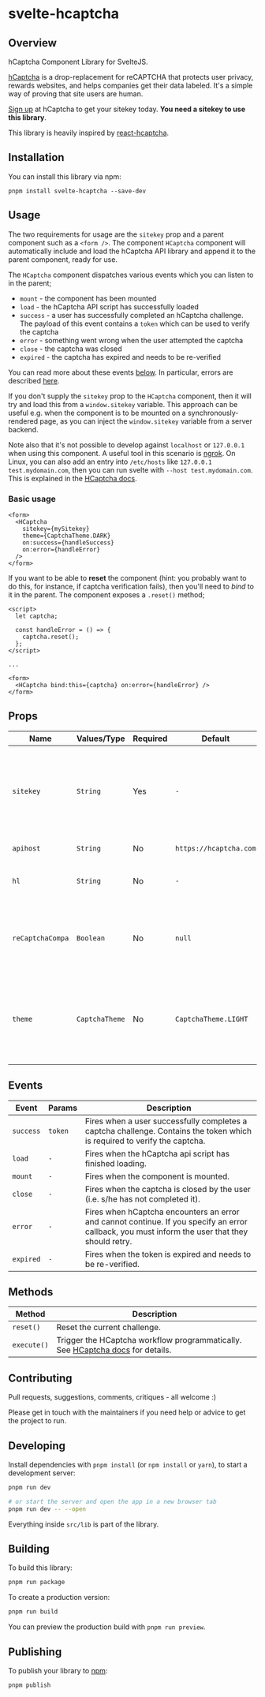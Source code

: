 # svelte-hcaptcha

## Overview

hCaptcha Component Library for SvelteJS.

[hCaptcha](https://www.hcaptcha.com/) is a drop-replacement for reCAPTCHA that protects user privacy, rewards websites, and helps companies get their data labeled. It's a
simple way of proving that site users are human.

[Sign up](https://www.hcaptcha.com/signup-interstitial) at hCaptcha to get your sitekey today. **You need a sitekey to use this library**.

This library is heavily inspired by [react-hcaptcha](https://github.com/hCaptcha/react-hcaptcha).

## Installation

You can install this library via npm:

`pnpm install svelte-hcaptcha --save-dev`

## Usage

The two requirements for usage are the `sitekey` prop and a parent component such as a `<form />`. The component `HCaptcha` component will automatically include and load the hCaptcha API library and append it to the parent component, ready for use.

The `HCaptcha` component dispatches various events which you can listen to in the parent;

- `mount` - the component has been mounted
- `load` - the hCaptcha API script has successfully loaded
- `success` - a user has successfully completed an hCaptcha challenge. The payload of this event contains a `token` which can be used to verify the captcha
- `error` - something went wrong when the user attempted the captcha
- `close` - the captcha was closed
- `expired` - the captcha has expired and needs to be re-verified

You can read more about these events [below](#events). In particular, errors are described [here](https://docs.hcaptcha.com/configuration/#error-codes).

If you don't supply the `sitekey` prop to the `HCaptcha` component, then it will try and load this from a `window.sitekey` variable. This approach can be useful e.g. when the component is to be mounted on a synchronously-rendered page, as you can inject the `window.sitekey` variable from a server backend.

Note also that it's not possible to develop against `localhost` or `127.0.0.1` when using this component. A useful tool in this scenario is [ngrok](https://ngrok.com/). On Linux, you can also add an entry into `/etc/hosts` like `127.0.0.1    test.mydomain.com`, then you can run svelte with `--host test.mydomain.com`. This is explained in the [HCaptcha docs](https://docs.hcaptcha.com/#local-development).

### Basic usage

```svelte
<form>
  <HCaptcha
    sitekey={mySitekey}
    theme={CaptchaTheme.DARK}
    on:success={handleSuccess}
    on:error={handleError}
  />
</form>
```

If you want to be able to **reset** the component (hint: you probably want to do this, for instance, if captcha verification fails), then you'll need to _bind_ to it in the parent. The component exposes a `.reset()` method;

```svelte
<script>
  let captcha;

  const handleError = () => {
    captcha.reset();
  };
</script>

...

<form>
  <HCaptcha bind:this={captcha} on:error={handleError} />
</form>
```

## Props

| Name     | Values/Type | Required | Default | Description |
|----------|-------------|----------|---------|-------------|
|`sitekey` |`String`      |Yes      | `-`     |This is your sitekey, this allows you to load captcha. If you need a sitekey, please visit [hCaptcha](https://www.hcaptcha.com/), and sign up to get your sitekey.|
|`apihost` |`String`|No|`https://hcaptcha.com`|See enterprise docs.|
|`hl`|`String`|No|`-`|Forces a specific localization. See [here](https://docs.hcaptcha.com/languages/) for supported language codes.|
|`reCaptchaCompa`|`Boolean`|No|`null`|Disable drop-in replacement for reCAPTCHA with `false` to prevent hCaptcha from injecting into `window.grecaptcha`.|
|`theme`|`CaptchaTheme`|No|`CaptchaTheme.LIGHT`|hCaptcha supports a dark mode and a light mode. By default we render the light variant; set to `CaptchaTheme.DARK` to get the dark mode variant.|

## Events

|Event    | Params  | Description  |
|---------|---------|--------------|
|`success`|`token`|Fires when a user successfully completes a captcha challenge. Contains the token which is required to verify the captcha.|
|`load`|`-`|Fires when the hCaptcha api script has finished loading.|
|`mount`|`-`|Fires when the component is mounted.|
|`close`|`-`|Fires when the captcha is closed by the user (i.e. s/he has not completed it).|
|`error`|`-`|Fires when hCaptcha encounters an error and cannot continue. If you specify an error callback, you must inform the user that they should retry.|
|`expired`|`-`|Fires when the token is expired and needs to be re-verified.|

## Methods

|Method|Description|
|------|-----------|
|`reset()`|Reset the current challenge.|
|`execute()`|Trigger the HCaptcha workflow programmatically. See [HCaptcha docs](https://docs.hcaptcha.com/configuration/#hcaptchaexecutewidgetid) for details.|

## Contributing

Pull requests, suggestions, comments, critiques - all welcome :)

Please get in touch with the maintainers if you need help or advice to get the project to run.


## Developing

Install dependencies with `pnpm install` (or `npm install` or `yarn`), to start a development server:

```bash
pnpm run dev

# or start the server and open the app in a new browser tab
pnpm run dev -- --open
```

Everything inside `src/lib` is part of the library.

## Building

To build this library:

```bash
pnpm run package
```

To create a production version:

```bash
pnpm run build
```

You can preview the production build with `pnpm run preview`.

## Publishing

To publish your library to [npm](https://www.npmjs.com):

```bash
pnpm publish
```
